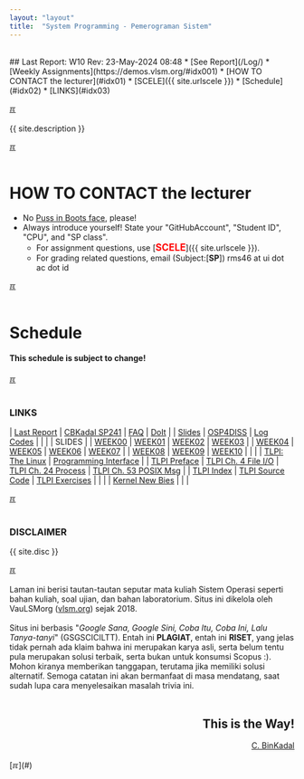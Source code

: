 ```yaml
---
layout: "layout"
title:  "System Programming - Pemerograman Sistem"
---
```


<br>
## Last Report: W10 Rev: 23-May-2024 08:48
* [See Report](/Log/)
* [Weekly Assignments](https://demos.vlsm.org/#idx001)
* [HOW TO CONTACT the lecturer](#idx01)
* [SCELE]({{ site.urlscele }})
* [Schedule](#idx02)
* [LINKS](#idx03)

[&#x213C;](#idx06)<br id="idx00"><br>
{{ site.description }}

[&#x213C;](#)<br id="idx01"><br>
# HOW TO CONTACT the lecturer
  * No [Puss in Boots face](https://rahmatm.samik-ibrahim.vlsm.org/2013/12/puss-in-boots.html), please!
  * Always introduce yourself! State your "GitHubAccount", "Student ID", "CPU", and "SP class".
    * For assignment questions, use 
      [<span style="color:red; font-weight:bold; font-size:larger;">SCELE</span>]({{ site.urlscele }}).
    * For grading related questions, email (Subject:[**SP**]) rms46 at ui dot ac dot id

[&#x213C;](#)<br id="idx02"><br>
# Schedule
#### This schedule is subject to change!
[](ZCZC)
[](NNNN)
[&#x213C;](#)<br id="idx03"><br>
<h3>LINKS</h3>

| [Last Report](Log/) | [CBKadal SP241](https://github.com/cbkadal/sp241/) | [FAQ](/FAQ/) | [DoIt](https://doit.vlsm.org/) |
| [Slides](https://github.com/os2xx/docOS/tree/master/SPSlides/) | [OSP4DISS](https://osp4diss.vlsm.org/) | [Log Codes](https://doit.vlsm.org/ETC/logCodes.txt) |
|        |
| SLIDES |
| [WEEK00](https://docOS.vlsm.org/SPSlides/sp00.pdf) | [WEEK01](https://docOS.vlsm.org/SPSlides/sp01.pdf) | [WEEK02](https://docOS.vlsm.org/SPSlides/sp02.pdf) | [WEEK03](https://docOS.vlsm.org/SPSlides/sp03.pdf) |
| [WEEK04](https://docOS.vlsm.org/SPSlides/sp04.pdf) | [WEEK05](https://docOS.vlsm.org/SPSlides/sp05.pdf) | [WEEK06](https://docOS.vlsm.org/SPSlides/sp06.pdf) | [WEEK07](https://docOS.vlsm.org/SPSlides/sp07.pdf) |
| [WEEK08](https://docOS.vlsm.org/SPSlides/sp08.pdf) | [WEEK09](https://docOS.vlsm.org/SPSlides/sp09.pdf) | [WEEK10](https://docOS.vlsm.org/SPSlides/sp10.pdf) |
| |
| [TLPI: The Linux](https://man7.org/tlpi/) | [Programming Interface](https://man7.org/tlpi/) |
| [TLPI Preface](https://man7.org/tlpi/download/TLPI-00-Preface.pdf) | [TLPI Ch. 4 File I/O](https://man7.org/tlpi/download/TLPI-04-File_IO_The_Universal_IO_Model.pdf) | [TLPI Ch. 24 Process](https://man7.org/tlpi/download/TLPI-24-Process_Creation.pdf) | [TLPI Ch. 53 POSIX Msg](https://man7.org/tlpi/download/TLPI-52-POSIX_Message_Queues.pdf) |
| [TLPI Index](https://man7.org/tlpi/download/TLPI-Index.pdf) | [TLPI Source Code](https://man7.org/tlpi/code/) | [TLPI Exercises](https://github.com/posborne/linux-programming-interface-exercises) |
| |
| [Kernel New Bies](https://kernelnewbies.org/) |
| |

[&#x213C;](#)<br id="idx04"><br>
<h3>DISCLAIMER</h3>

{{ site.disc }}

[&#x213C;](#)<br id="idx05"><br>
Laman ini berisi tautan-tautan seputar mata kuliah Sistem Operasi seperti bahan kuliah, 
soal ujian, dan bahan laboratorium. 
Situs ini dikelola oleh VauLSMorg (<a href="https://vlsm.org/">vlsm.org</a>) 
sejak 2018.<br><br>
Situs ini berbasis 
"<i>Google Sana, Google Sini, Coba Itu, Coba Ini, Lalu Tanya-tanyi</i>" (GSGSCICILTT). 
Entah ini <b>PLAGIAT</b>, entah ini <b>RISET</b>, 
yang jelas tidak pernah ada klaim bahwa ini merupakan karya asli, 
serta belum tentu pula merupakan solusi terbaik, 
serta bukan untuk konsumsi Scopus :).
Mohon kiranya memberikan tanggapan,
terutama jika memiliki solusi alternatif.
Semoga catatan ini akan bermanfaat di masa mendatang,
saat sudah lupa cara menyelesaikan masalah trivia ini.<br><br>
<div style="text-align: right;">
<h2>This is the Way!</h2>
<a href="https://cbkadal.blogspot.com/">C. BinKadal</a><br></div>
<br>
[&#x213C;](#)<br id="idx06"><br>

